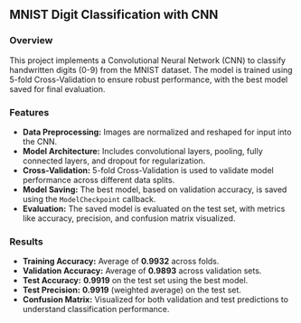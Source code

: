 

## MNIST Digit Classification with CNN

### Overview
This project implements a Convolutional Neural Network (CNN) to classify handwritten digits (0-9) from the MNIST dataset. The model is trained using 5-fold Cross-Validation to ensure robust performance, with the best model saved for final evaluation.

### Features
- **Data Preprocessing:** Images are normalized and reshaped for input into the CNN.
- **Model Architecture:** Includes convolutional layers, pooling, fully connected layers, and dropout for regularization.
- **Cross-Validation:** 5-fold Cross-Validation is used to validate model performance across different data splits.
- **Model Saving:** The best model, based on validation accuracy, is saved using the `ModelCheckpoint` callback.
- **Evaluation:** The saved model is evaluated on the test set, with metrics like accuracy, precision, and confusion matrix visualized.

### Results
- **Training Accuracy:** Average of **0.9932** across folds.
- **Validation Accuracy:** Average of **0.9893** across validation sets.
- **Test Accuracy:** **0.9919** on the test set using the best model.
- **Test Precision:** **0.9919** (weighted average) on the test set.
- **Confusion Matrix:** Visualized for both validation and test predictions to understand classification performance.

